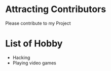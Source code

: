 # Attracting Contributors
Please contribute to my Project

# List of Hobby
* Hacking
* Playing video games
